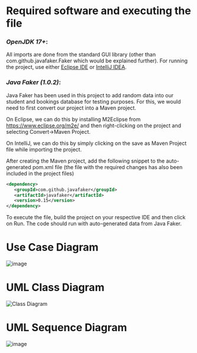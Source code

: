# Required software and executing the file

### ***OpenJDK 17+***: 

All imports are done from the standard GUI library (other than com.github.javafaker.Faker which would be explained further). For running the project, use either [Eclipse IDE](https://www.eclipse.org/downloads/) or [IntelliJ IDEA](https://www.jetbrains.com/idea/download/).

### ***Java Faker (1.0.2)***: 

Java Faker has been used in this project to add random data into our student and bookings database for testing purposes. For this, we would need to first convert our project into a Maven project.

On Eclipse, we can do this by installing M2Eclipse from https://www.eclipse.org/m2e/ and then right-clicking on the project and selecting Convert->Maven Project.

On IntelliJ, we can do this by simply clicking on the save as Maven Project file while importing the project.
	
After creating the Maven project, add the following snippet to the auto-generated pom.xml file (the file with the required changes has also been included in the project files)

```xml
<dependency>
   <groupId>com.github.javafaker</groupId>
   <artifactId>javafaker</artifactId>
   <version>0.15</version>
</dependency>
```

To execute the file, build the project on your respective IDE and then click on Run. The code should run with auto-generated data from Java Faker.

# Use Case Diagram
![image](https://github.com/PrakharPandey2729/CabSharingPortal/assets/74267764/02c9c5cc-6c43-4884-9d55-faddc8d9c0a6)

# UML Class Diagram
![Class Diagram](https://github.com/PrakharPandey2729/CabSharingPortal/assets/74267764/282eb8dc-eaf9-43aa-9f1e-dd1b5ef2203f)

# UML Sequence Diagram
![image](https://github.com/PrakharPandey2729/CabSharingPortal/assets/74267764/7d4cc90f-8a99-432e-8c5e-954b806d5ad2)
